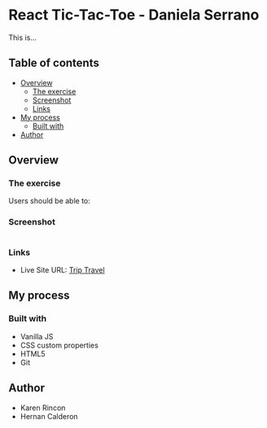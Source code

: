 # React Tic-Tac-Toe - Daniela Serrano

This is...

## Table of contents

- [Overview](#overview)
  - [The exercise](#the-exercise)
  - [Screenshot](#screenshot)
  - [Links](#links)
- [My process](#my-process)
  - [Built with](#built-with)
- [Author](#author)

## Overview

### The exercise

Users should be able to:

### Screenshot

![]()

### Links

- Live Site URL: [Trip Travel](https://)

## My process

### Built with

- Vanilla JS
- CSS custom properties
- HTML5
- Git

## Author

- Karen Rincon
- Hernan Calderon
